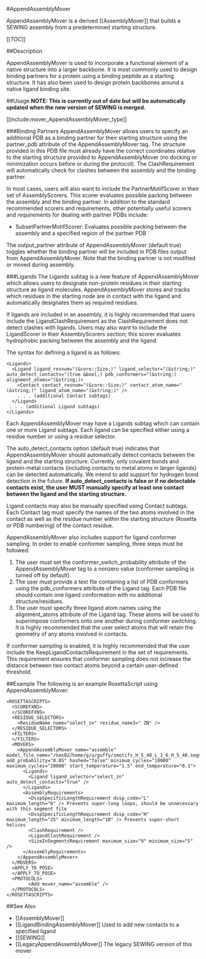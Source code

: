 #AppendAssemblyMover

AppendAssemblyMover is a derived [[AssemblyMover]] that builds a SEWING assembly from a predetermined starting structure.

[[_TOC_]]

##Description

AppendAssemblyMover is used to incorporate a functional element of a native structure into a larger backbone. It is most commonly used to design binding partners for a protein using a binding peptide as a starting structure. It has also been used to design protein backbones around a native ligand binding site.

##Usage
**NOTE: This is currently out of date but will be automatically updated when the new version of SEWING is merged.**

[[include:mover_AppendAssemblyMover_type]]

###Binding Partners
AppendAssemblyMover allows users to specify an additional PDB as a binding partner for their starting structure using the partner_pdb attribute of the AppendAssemblyMover tag. The structure provided in this PDB file must already have the correct coordinates relative to the starting structure provided to AppendAssemblyMover (no docking or minimization occurs before or during the protocol). The ClashRequirement will automatically check for clashes between the assembly and the binding partner.

In most cases, users will also want to include the PartnerMotifScorer in their set of AssemblyScorers. This scorer evaluates possible packing between the assembly and the binding partner. In addition to the standard recommended scorers and requirements, other potentially useful scorers and requirements for dealing with partner PDBs include:

* SubsetPartnerMotifScorer: Evaluates possible packing between the assembly and a specified region of the partner PDB

The output_partner attribute of AppendAssemblyMover (default true) toggles whether the binding partner will be included in PDB files output from AppendAssemblyMover. Note that the binding partner is not modified or moved during assembly.


###Ligands
The Ligands subtag is a new feature of AppendAssemblyMover which allows users to designate non-protein residues in their starting structure as ligand molecules. AppendAssemblyMover stores and tracks which residues in the starting node are in contact with the ligand and automatically designates them as required residues.

If ligands are included in an assembly, it is highly recommended that users include the LigandClashRequirement as the ClashRequirement does not detect clashes with ligands. Users may also want to include the LigandScorer in their AssemblyScorers section; this scorer evaluates hydrophobic packing between the assembly and the ligand.

The syntax for defining a ligand is as follows:
```
<Ligands>
  <Ligand ligand_resnum="(&core::Size;)" ligand_selector="(&string;)" auto_detect_contacts="(true &bool;) pdb_conformers="(&string;) alignment_atoms="(&string;)>
    <Contact contact_resnum="(&core::Size;)" contact_atom_name="(&string;)" ligand_atom_name="(&string;)" />
    . . . (additional Contact subtags)
  </Ligand>
 . . . (additional Ligand subtags)
</Ligands>
```

Each AppendAssemblyMover may have a Ligands subtag which can contain one or more Ligand subtags. Each ligand can be specified either using a residue number or using a residue selector. 

The auto_detect_contacts option (default true) indicates that AppendAssemblyMover should automatically detect contacts between the ligand and the starting structure. Currently, only covalent bonds and protein-metal contacts (including contacts to metal atoms in larger ligands) can be detected automatically. We intend to add support for hydrogen bond detection in the future. **If auto_detect_contacts is false or if no detectable contacts exist, the user MUST manually specify at least one contact between the ligand and the starting structure.**

Ligand contacts may also be manually specified using Contact subtags. Each Contact tag must specify the names of the two atoms involved in the contact as well as the residue number within the starting structure (Rosetta or PDB numbering) of the contact residue. 

AppendAssemblyMover also includes support for ligand conformer sampling. In order to enable conformer sampling, three steps must be followed: 

1) The user must set the conformer_switch_probability attribute of the AppendAssemblyMover tag to a nonzero value (conformer sampling is turned off by default).
2) The user must provide a text file containing a list of PDB conformers using the pdb_conformers attribute of the Ligand tag. Each PDB file should contain one ligand conformation with no additional structure/residues.
3) The user must specify three ligand atom names using the alignment_atoms attribute of the Ligand tag. These atoms will be used to superimpose conformers onto one another during conformer switching. It is highly recommended that the user select atoms that will retain the geometry of any atoms involved in contacts.

If conformer sampling is enabled, it is highly recommended that the user include the KeepLigandContactsRequirement in the set of requirements. This requirement ensures that conformer sampling does not increase the distance between two contact atoms beyond a certain user-defined threshold.

##Example
The following is an example RosettaScript using AppendAssemblyMover:

```
<ROSETTASCRIPTS>
  <SCOREFXNS>
  </SCOREFXNS>
  <RESIDUE_SELECTORS>
    <ResidueName name="select_zn" residue_name3=" ZN" />
  </RESIDUE_SELECTORS>
  <FILTERS>
  </FILTERS>
  <MOVERS>
    <AppendAssemblyMover name="assemble" model_file_name="/nas02/home/g/u/guffy/smotifs_H_5_40_L_1_6_H_5_40.segments" add_probability="0.05" hashed="false" minimum_cycles="10000" maximum_cycles="20000" start_temperature="1.5" end_temperature="0.1">
      <Ligands>
        <Ligand ligand_selector="select_zn" auto_detect_contacts="true" />
      </Ligands>
      <AssemblyRequirements>
        <DsspSpecificLengthRequirement dssp_code="L" maximum_length="6" /> Prevents super-long loops, should be unnecessary with this segment file                                                                                                       
        <DsspSpecificLengthRequirement dssp_code="H" maximum_length="25" minimum_length="10" /> Prevents super-short helices                                                                                                                             
        <ClashRequirement />
        <LigandClashRequirement />
        <SizeInSegmentsRequirement maximum_size="9" minimum_size="5" />
      </AssemblyRequirements>
    </AppendAssemblyMover>
  </MOVERS>
  <APPLY_TO_POSE>
  </APPLY_TO_POSE>
  <PROTOCOLS>
        <Add mover_name="assemble" />
  </PROTOCOLS>
</ROSETTASCRIPTS>
```

##See Also
* [[AssemblyMover]]
* [[LigandBindingAssemblyMover]] Used to add new contacts to a specified ligand
* [[SEWING]]
* [[LegacyAppendAssemblyMover]] The legacy SEWING version of this mover